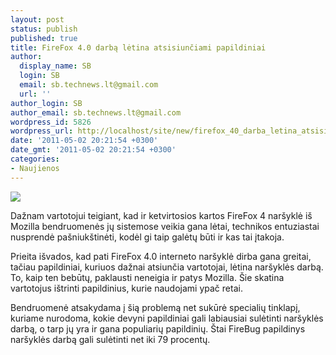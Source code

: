 ```yaml
---
layout: post
status: publish
published: true
title: FireFox 4.0 darbą lėtina atsisiunčiami papildiniai
author:
  display_name: SB
  login: SB
  email: sb.technews.lt@gmail.com
  url: ''
author_login: SB
author_email: sb.technews.lt@gmail.com
wordpress_id: 5826
wordpress_url: http://localhost/site/new/firefox_40_darba_letina_atsisiunciami_papildiniai/
date: '2011-05-02 20:21:54 +0300'
date_gmt: '2011-05-02 20:21:54 +0300'
categories:
- Naujienos
---
```

<div class="imgright"><img src="http://t1.gstatic.com/images?q=tbn:Bj8xpYjnC061MM:http://senoghteh.files.wordpress.com/2009/12/firefox-logo.png"  /></div>
<p>Dažnam vartotojui teigiant, kad ir ketvirtosios kartos FireFox 4 naršyklė iš Mozilla bendruomenės jų sistemose veikia gana lėtai, technikos entuziastai nusprendė pašniukštinėti, kodėl gi taip galėtų būti ir kas tai įtakoja.</p>
<p>Prieita išvados, kad pati FireFox 4.0 interneto naršyklė dirba gana greitai, tačiau papildiniai, kuriuos dažnai atsiunčia vartotojai, lėtina naršyklės darbą. To, kaip ten bebūtų, paklausti neneigia ir patys Mozilla. Šie skatina vartotojus ištrinti papildinius, kurie naudojami ypač retai.</p>
<p>Bendruomenė atsakydama į šią problemą net sukūrė specialių tinklapį, kuriame nurodoma, kokie devyni papildiniai gali labiausiai sulėtinti naršyklės darbą, o tarp jų yra ir gana populiarių papildinių. Štai FireBug papildinys naršyklės darbą gali sulėtinti net iki 79 procentų.<br /></p>
